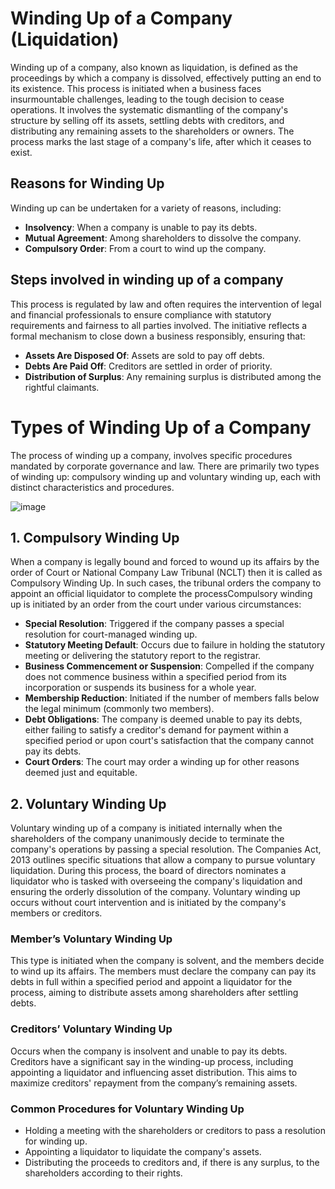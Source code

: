 # Winding Up of a Company (Liquidation)

Winding up of a company, also known as liquidation, is defined as the proceedings by which a company is dissolved, effectively putting an end to its existence. This process is initiated when a business faces insurmountable challenges, leading to the tough decision to cease operations. It involves the systematic dismantling of the company's structure by selling off its assets, settling debts with creditors, and distributing any remaining assets to the shareholders or owners. The process marks the last stage of a company's life, after which it ceases to exist.

## Reasons for Winding Up

Winding up can be undertaken for a variety of reasons, including:

- **Insolvency**: When a company is unable to pay its debts.
- **Mutual Agreement**: Among shareholders to dissolve the company.
- **Compulsory Order**: From a court to wind up the company.

##  Steps involved in winding up of a company 

This process is regulated by law and often requires the intervention of legal and financial professionals to ensure compliance with statutory requirements and fairness to all parties involved.
The initiative reflects a formal mechanism to close down a business responsibly, ensuring that:

- **Assets Are Disposed Of**: Assets are sold to pay off debts.
- **Debts Are Paid Off**: Creditors are settled in order of priority.
- **Distribution of Surplus**: Any remaining surplus is distributed among the rightful claimants.

 # Types of Winding Up of a Company

The process of winding up a company, involves specific procedures mandated by corporate governance and law. There are primarily two types of winding up: compulsory winding up and voluntary winding up, each with distinct characteristics and procedures.

 ![image](https://github.com/Collegehive/Notes/assets/159722383/5cd6fd62-a323-49c7-94b1-474abbedf479)


## 1. Compulsory Winding Up

When a company is legally bound and forced to wound up its affairs by the order of Court or National Company Law Tribunal (NCLT) then it is called as Compulsory Winding Up. In such cases, the tribunal orders the company to appoint an official liquidator to complete the processCompulsory winding up is initiated by an order from the court under various circumstances:

- **Special Resolution**: Triggered if the company passes a special resolution for court-managed winding up.
- **Statutory Meeting Default**: Occurs due to failure in holding the statutory meeting or delivering the statutory report to the registrar.
- **Business Commencement or Suspension**: Compelled if the company does not commence business within a specified period from its incorporation or suspends its business for a whole year.
- **Membership Reduction**: Initiated if the number of members falls below the legal minimum (commonly two members).
- **Debt Obligations**: The company is deemed unable to pay its debts, either failing to satisfy a creditor's demand for payment within a specified period or upon court's satisfaction that the company cannot pay its debts.
- **Court Orders**: The court may order a winding up for other reasons deemed just and equitable.

## 2. Voluntary Winding Up

Voluntary winding up of a company is initiated internally when the shareholders of the company unanimously decide to terminate the company's operations by passing a special resolution. The Companies Act, 2013 outlines specific situations that allow a company to pursue voluntary liquidation. During this process, the board of directors nominates a liquidator who is tasked with overseeing the company's liquidation and ensuring the orderly dissolution of the company.
Voluntary winding up occurs without court intervention and is initiated by the company's members or creditors.

### Member’s Voluntary Winding Up

This type is initiated when the company is solvent, and the members decide to wind up its affairs. The members must declare the company can pay its debts in full within a specified period and appoint a liquidator for the process, aiming to distribute assets among shareholders after settling debts.

### Creditors’ Voluntary Winding Up

Occurs when the company is insolvent and unable to pay its debts. Creditors have a significant say in the winding-up process, including appointing a liquidator and influencing asset distribution. This aims to maximize creditors' repayment from the company’s remaining assets.

### Common Procedures for Voluntary Winding Up

- Holding a meeting with the shareholders or creditors to pass a resolution for winding up.
- Appointing a liquidator to liquidate the company's assets.
- Distributing the proceeds to creditors and, if there is any surplus, to the shareholders according to their rights.

  

 

 
 
